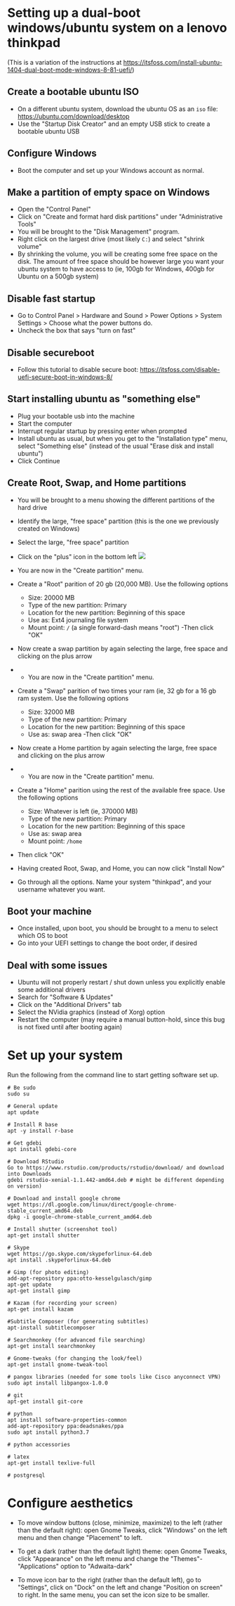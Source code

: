 # Setting up a dual-boot windows/ubuntu system on a lenovo thinkpad

(This is a variation of the instructions at https://itsfoss.com/install-ubuntu-1404-dual-boot-mode-windows-8-81-uefi/)

## Create a bootable ubuntu ISO

- On a different ubuntu system, download the ubuntu OS as an `iso` file: https://ubuntu.com/download/desktop
- Use the "Startup Disk Creator" and an empty USB stick to create a bootable ubuntu USB

## Configure Windows

- Boot the computer and set up your Windows account as normal.

## Make a partition of empty space on Windows

- Open the "Control Panel"
- Click on "Create and format hard disk partitions" under "Administrative Tools"
- You will be brought to the "Disk Management" program.
- Right click on the largest drive (most likely `C:`) and select "shrink volume"
- By shrinking the volume, you will be creating some free space on the disk. The amount of free space should be however large you want your ubuntu system to have access to (ie, 100gb for Windows, 400gb for Ubuntu on a 500gb system)

## Disable fast startup

- Go to Control Panel > Hardware and Sound > Power Options > System Settings > Choose what the power buttons do.
- Uncheck the box that says "turn on fast"

## Disable secureboot

- Follow this tutorial to disable secure boot: https://itsfoss.com/disable-uefi-secure-boot-in-windows-8/

## Start installing ubuntu as "something else"

- Plug your bootable usb into the machine
- Start the computer
- Interrupt regular startup by pressing enter when prompted
- Install ubuntu as usual, but when you get to the "Installation type" menu, select "Something else" (instead of the usual "Erase disk and install ubuntu")
- Click Continue

## Create Root, Swap, and Home partitions

- You will be brought to a menu showing the different partitions of the hard drive
- Identify the large, "free space" partition (this is the one we previously created on Windows)
- Select the large, "free space" partition
- Click on the "plus" icon in the bottom left
![](https://i0.wp.com/itsfoss.com/wp-content/uploads/2014/05/Installing_Windows8_Ubuntu_2.jpeg)

- You are now in the "Create partition" menu.
- Create a "Root" parition of 20 gb (20,000 MB). Use the following options
  - Size: 20000 MB
  - Type of the new partition: Primary
  - Location for the new partition: Beginning of this space
  - Use as: Ext4 journaling file system
  - Mount point: `/` 
  (a single forward-dash means "root")
-Then click "OK"

- Now create a swap partition by again selecting the large, free space and clicking on the plus arrow
- - You are now in the "Create partition" menu.
- Create a "Swap" parition of two times your ram (ie, 32 gb for a 16 gb ram system. Use the following options
  - Size: 32000 MB
  - Type of the new partition: Primary
  - Location for the new partition: Beginning of this space
  - Use as: swap area
-Then click "OK"

- Now create a Home partition by again selecting the large, free space and clicking on the plus arrow
- - You are now in the "Create partition" menu.
- Create a "Home" parition using the rest of the available free space. Use the following options
  - Size: Whatever is left (ie, 370000 MB)
  - Type of the new partition: Primary
  - Location for the new partition: Beginning of this space
  - Use as: swap area
  - Mount point: `/home`
- Then click "OK"
- Having created Root, Swap, and Home, you can now click "Install Now"
- Go through all the options. Name your system "thinkpad", and your username whatever you want.

## Boot your machine
- Once installed, upon boot, you should be brought to a menu to select which OS to boot
- Go into your UEFI settings to change the boot order, if desired

## Deal with some issues
- Ubuntu will not properly restart / shut down unless you explicitly enable some additional drivers
- Search for "Software & Updates"
- Click on the "Additional Drivers" tab
- Select the NVidia graphics (instead of Xorg) option
- Restart the computer (may require a manual button-hold, since this bug is not fixed until after booting again)

# Set up your system 

Run the following from the command line to start getting software set up.

```
# Be sudo
sudo su

# General update
apt update

# Install R base
apt -y install r-base

# Get gdebi
apt install gdebi-core

# Download RStudio
Go to https://www.rstudio.com/products/rstudio/download/ and download into Downloads
gdebi rstudio-xenial-1.1.442-amd64.deb # might be different depending on version)

# Download and install google chrome
wget https://dl.google.com/linux/direct/google-chrome-stable_current_amd64.deb
dpkg -i google-chrome-stable_current_amd64.deb

# Install shutter (screenshot tool)
apt-get install shutter

# Skype
wget https://go.skype.com/skypeforlinux-64.deb
apt install .skypeforlinux-64.deb

# Gimp (for photo editing)
add-apt-repository ppa:otto-kesselgulasch/gimp
apt-get update
apt-get install gimp

# Kazam (for recording your screen)
apt-get install kazam

#Subtitle Composer (for generating subtitles)
apt-install subtitlecomposer

# Searchmonkey (for advanced file searching)
apt-get install searchmonkey

# Gnome-tweaks (for changing the look/feel)
apt-get install gnome-tweak-tool

# pangox libraries (needed for some tools like Cisco anyconnect VPN)
sudo apt install libpangox-1.0.0

# git
apt-get install git-core

# python
apt install software-properties-common
add-apt-repository ppa:deadsnakes/ppa
sudo apt install python3.7

# python accessories

# latex
apt-get install texlive-full

# postgresql

```

# Configure aesthetics

- To move window buttons (close, minimize, maximize) to the left (rather than the default right): open Gnome Tweaks, click "Windows" on the left menu and then change "Placement" to left.

- To get a dark (rather than the default light) theme: open Gnome Tweaks, click "Appearance" on the left menu and change the "Themes"-"Applications" option to "Adwaita-dark"

- To move icon bar to the right (rather than the default left), go to "Settings", click on "Dock" on the left and change "Position on screen" to right. In the same menu, you can set the icon size to be smaller.

